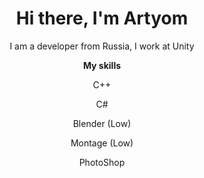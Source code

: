 <h1 align="center">Hi there, I'm Artyom</h1>
<p align="center">I am a developer from Russia, I work at Unity</p>
<p align="center"><strong>My skills</strong></p>
<p align="center">C++</p>
<p align="center">C#</p>
<p align="center">Blender (Low)</p>
<p align="center">Montage (Low)</p>
<p align="center">PhotoShop</p>